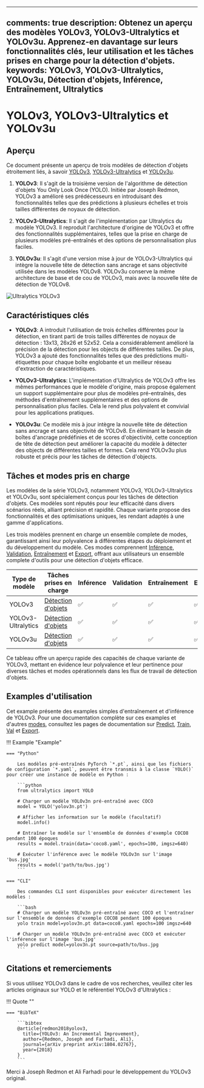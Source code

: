 ______________________________________________________________________

## comments: true description: Obtenez un aperçu des modèles YOLOv3, YOLOv3-Ultralytics et YOLOv3u. Apprenez-en davantage sur leurs fonctionnalités clés, leur utilisation et les tâches prises en charge pour la détection d'objets. keywords: YOLOv3, YOLOv3-Ultralytics, YOLOv3u, Détection d'objets, Inférence, Entraînement, Ultralytics

# YOLOv3, YOLOv3-Ultralytics et YOLOv3u

## Aperçu

Ce document présente un aperçu de trois modèles de détection d'objets étroitement liés, à savoir [YOLOv3](https://pjreddie.com/darknet/yolo/), [YOLOv3-Ultralytics](https://github.com/ultralytics/yolov3) et [YOLOv3u](https://github.com/ultralytics/ultralytics).

1. **YOLOv3**: Il s'agit de la troisième version de l'algorithme de détection d'objets You Only Look Once (YOLO). Initiée par Joseph Redmon, YOLOv3 a amélioré ses prédécesseurs en introduisant des fonctionnalités telles que des prédictions à plusieurs échelles et trois tailles différentes de noyaux de détection.

2. **YOLOv3-Ultralytics**: Il s'agit de l'implémentation par Ultralytics du modèle YOLOv3. Il reproduit l'architecture d'origine de YOLOv3 et offre des fonctionnalités supplémentaires, telles que la prise en charge de plusieurs modèles pré-entraînés et des options de personnalisation plus faciles.

3. **YOLOv3u**: Il s'agit d'une version mise à jour de YOLOv3-Ultralytics qui intègre la nouvelle tête de détection sans ancrage et sans objectivité utilisée dans les modèles YOLOv8. YOLOv3u conserve la même architecture de base et de cou de YOLOv3, mais avec la nouvelle tête de détection de YOLOv8.

![Ultralytics YOLOv3](https://raw.githubusercontent.com/ultralytics/assets/main/yolov3/banner-yolov3.png)

## Caractéristiques clés

- **YOLOv3**: A introduit l'utilisation de trois échelles différentes pour la détection, en tirant parti de trois tailles différentes de noyaux de détection : 13x13, 26x26 et 52x52. Cela a considérablement amélioré la précision de la détection pour les objects de différentes tailles. De plus, YOLOv3 a ajouté des fonctionnalités telles que des prédictions multi-étiquettes pour chaque boîte englobante et un meilleur réseau d'extraction de caractéristiques.

- **YOLOv3-Ultralytics**: L'implémentation d'Ultralytics de YOLOv3 offre les mêmes performances que le modèle d'origine, mais propose également un support supplémentaire pour plus de modèles pré-entraînés, des méthodes d'entraînement supplémentaires et des options de personnalisation plus faciles. Cela le rend plus polyvalent et convivial pour les applications pratiques.

- **YOLOv3u**: Ce modèle mis à jour intègre la nouvelle tête de détection sans ancrage et sans objectivité de YOLOv8. En éliminant le besoin de boîtes d'ancrage prédéfinies et de scores d'objectivité, cette conception de tête de détection peut améliorer la capacité du modèle à détecter des objects de différentes tailles et formes. Cela rend YOLOv3u plus robuste et précis pour les tâches de détection d'objects.

## Tâches et modes pris en charge

Les modèles de la série YOLOv3, notamment YOLOv3, YOLOv3-Ultralytics et YOLOv3u, sont spécialement conçus pour les tâches de détection d'objets. Ces modèles sont réputés pour leur efficacité dans divers scénarios réels, alliant précision et rapidité. Chaque variante propose des fonctionnalités et des optimisations uniques, les rendant adaptés à une gamme d'applications.

Les trois modèles prennent en charge un ensemble complete de modes, garantissant ainsi leur polyvalence à différentes étapes du déploiement et du développement du modèle. Ces modes comprennent [Inférence](../modes/predict.md), [Validation](../modes/val.md), [Entraînement](../modes/train.md) et [Export](../modes/export.md), offrant aux utilisateurs un ensemble complete d'outils pour une détection d'objets efficace.

| Type de modèle     | Tâches prises en charge                  | Inférence | Validation | Entraînement | Export |
| ------------------ | ---------------------------------------- | --------- | ---------- | ------------ | ------ |
| YOLOv3             | [Détection d'objets](../tasks/detect.md) | ✅         | ✅          | ✅            | ✅      |
| YOLOv3-Ultralytics | [Détection d'objets](../tasks/detect.md) | ✅         | ✅          | ✅            | ✅      |
| YOLOv3u            | [Détection d'objets](../tasks/detect.md) | ✅         | ✅          | ✅            | ✅      |

Ce tableau offre un aperçu rapide des capacités de chaque variante de YOLOv3, mettant en évidence leur polyvalence et leur pertinence pour diverses tâches et modes opérationnels dans les flux de travail de détection d'objets.

## Examples d'utilisation

Cet example présente des examples simples d'entraînement et d'inférence de YOLOv3. Pour une documentation complète sur ces examples et d'autres [modes](../modes/index.md), consultez les pages de documentation sur [Predict](../modes/predict.md), [Train](../modes/train.md), [Val](../modes/val.md) et [Export](../modes/export.md).

!!! Example "Example"

````
=== "Python"

    Les modèles pré-entraînés PyTorch `*.pt`, ainsi que les fichiers de configuration `*.yaml`, peuvent être transmis à la classe `YOLO()` pour créer une instance de modèle en Python :

    ```python
    from ultralytics import YOLO

    # Charger un modèle YOLOv3n pré-entraîné avec COCO
    model = YOLO('yolov3n.pt')

    # Afficher les information sur le modèle (facultatif)
    model.info()

    # Entraîner le modèle sur l'ensemble de données d'exemple COCO8 pendant 100 époques
    results = model.train(data='coco8.yaml', epochs=100, imgsz=640)

    # Exécuter l'inférence avec le modèle YOLOv3n sur l'image 'bus.jpg'
    results = model('path/to/bus.jpg')
    ```

=== "CLI"

    Des commandes CLI sont disponibles pour exécuter directement les modèles :

    ```bash
    # Charger un modèle YOLOv3n pré-entraîné avec COCO et l'entraîner sur l'ensemble de données d'exemple COCO8 pendant 100 époques
    yolo train model=yolov3n.pt data=coco8.yaml epochs=100 imgsz=640

    # Charger un modèle YOLOv3n pré-entraîné avec COCO et exécuter l'inférence sur l'image 'bus.jpg'
    yolo predict model=yolov3n.pt source=path/to/bus.jpg
    ```
````

## Citations et remerciements

Si vous utilisez YOLOv3 dans le cadre de vos recherches, veuillez citer les articles originaux sur YOLO et le référentiel YOLOv3 d'Ultralytics :

!!! Quote ""

````
=== "BibTeX"

    ```bibtex
    @article{redmon2018yolov3,
      title={YOLOv3: An Incremental Improvement},
      author={Redmon, Joseph and Farhadi, Ali},
      journal={arXiv preprint arXiv:1804.02767},
      year={2018}
    }
    ```
````

Merci à Joseph Redmon et Ali Farhadi pour le développement du YOLOv3 original.
